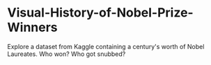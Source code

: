 # Visual-History-of-Nobel-Prize-Winners
Explore a dataset from Kaggle containing a century's worth of Nobel Laureates. Who won? Who got snubbed?
